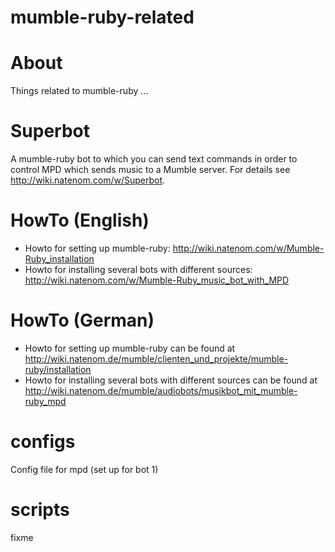 mumble-ruby-related
===================

# About
Things related to mumble-ruby ...

# Superbot
A mumble-ruby bot to which you can send text commands in order to control MPD which sends music to a Mumble server. For details see http://wiki.natenom.com/w/Superbot.

# HowTo (English)
* Howto for setting up mumble-ruby: http://wiki.natenom.com/w/Mumble-Ruby_installation
* Howto for installing several bots with different sources: http://wiki.natenom.com/w/Mumble-Ruby_music_bot_with_MPD

# HowTo (German)
* Howto for setting up mumble-ruby can be found at http://wiki.natenom.de/mumble/clienten_und_projekte/mumble-ruby/installation
* Howto for installing several bots with different sources can be found at http://wiki.natenom.de/mumble/audiobots/musikbot_mit_mumble-ruby_mpd

# configs
Config file for mpd (set up for bot 1)

# scripts
fixme

